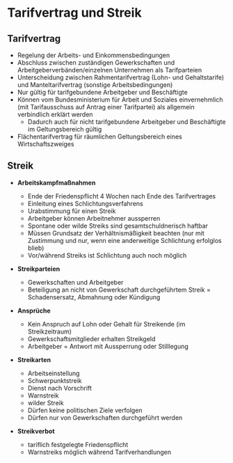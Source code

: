 # Tarifvertrag und Streik

## Tarifvertrag

- Regelung der Arbeits- und Einkommensbedingungen
- Abschluss zwischen zuständigen Gewerkschaften und Arbeitgeberverbänden/einzelnen Unternehmen als Tarifparteien
- Unterscheidung zwischen Rahmentarifvertrag (Lohn- und Gehaltstarife) und Manteltarifvertrag (sonstige Arbeitsbedingungen)
- Nur gültig für tarifgebundene Arbeitgeber und Beschäftigte
- Können vom Bundesministerium für Arbeit und Soziales einvernehmlich (mit Tarifausschuss auf Antrag einer Tarifpartei) als allgemein verbindlich erklärt werden
  - Dadurch auch für nicht tarifgebundene Arbeitgeber und Beschäftigte im Geltungsbereich gültig
- Flächentarifvertrag für räumlichen Geltungsbereich eines Wirtschaftszweiges


## Streik

- **Arbeitskampfmaßnahmen**
  - Ende der Friedenspflicht 4 Wochen nach Ende des Tarifvertrages
  - Einleitung eines Schlichtungsverfahrens
  - Urabstimmung für einen Streik
  - Arbeitgeber können Arbeitnehmer aussperren
  - Spontane oder wilde Streiks sind gesamtschuldnerisch haftbar
  - Müssen Grundsatz der Verhältnismäßigkeit beachten (nur mit Zustimmung und nur, wenn eine anderweitige Schlichtung erfolglos blieb)
  - Vor/während Streiks ist Schlichtung auch noch möglich

- **Streikparteien**
  - Gewerkschaften und Arbeitgeber
  - Beteiligung an nicht von Gewerkschaft durchgeführtem Streik = Schadensersatz, Abmahnung oder Kündigung

- **Ansprüche**
  - Kein Anspruch auf Lohn oder Gehalt für Streikende (im Streikzeitraum)
  - Gewerkschaftsmitglieder erhalten Streikgeld
  - Arbeitgeber = Antwort mit Aussperrung oder Stilllegung

- **Streikarten**
  - Arbeitseinstellung
  - Schwerpunktstreik
  - Dienst nach Vorschrift
  - Warnstreik
  - wilder Streik
  - Dürfen keine politischen Ziele verfolgen
  - Dürfen nur von Gewerkschaften durchgeführt werden

- **Streikverbot**
  - tariflich festgelegte Friedenspflicht
  - Warnstreiks möglich während Tarifverhandlungen

